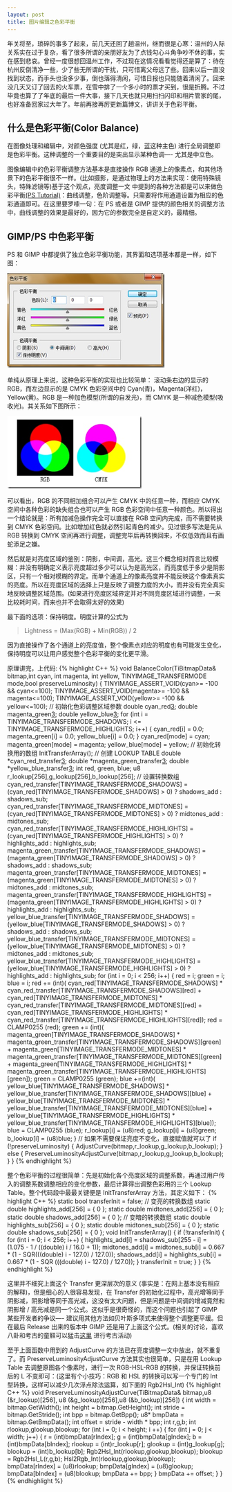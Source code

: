 ```yaml
---
layout: post
title: 图片编辑之色彩平衡
---
```

年关将至，琐碎的事多了起来，前几天还回了趟温州，继而很是心寒：温州的人际关系实在过于复杂，看了很多所谓的亲朋好友为了点钱勾心斗角争吵不休的事，实在感到悲哀。曾经一度很想回温州工作，不过现在这情况看看觉得还是算了：待在杭州反倒清净一些，少了些无所谓的干扰，只可惜离父母远了些。回来以后一直没找到状态，而手头也没多少事，倒也落得清闲，可惜日报也只能随着清闲了。回来没几天又订了回去的火车票，在雪中排了一个多小时的票才买到，很是折腾。不过毕竟也算了了年底的最后一件大事，接下几天也就只用扫扫闪印和相片管家的尾，也好准备回家过大年了。年前再接再厉更新篇博文，讲讲关于色彩平衡。

## 什么是色彩平衡(Color Balance)

在图像处理和编辑中，对颜色强度 (尤其是红，绿，蓝这种主色) 进行全局调整即是色彩平衡。这种调整的一个重要目的是突出显示某种色调—- 尤其是中立色。

图像编辑中的色彩平衡调整方法基本是直接操作 RGB 通道上的像素点，和其他场景下的色彩平衡很不一样。(比如摄影，是通过物理上的方法来实现：使用特殊镜头，特殊滤镜等)基于这个观点，亮度调整一文 中提到的各种方法都是可以来做色彩平衡[(PS Tutorial)][1]：曲线调整，色阶调整等。只需要将作用通道设置为相应的色彩通道即可。在这里要罗嗦一句：在 PS 或者是 GIMP 提供的颜色相关的调整方法中，曲线调整的效果是最好的，因为它的参数完全是自定义的，最精细。

## GIMP/PS 中色彩平衡  
  
PS 和 GIMP 中都提供了独立色彩平衡功能，其界面和选项基本都是一样，如下图：
    
![此处输入图片的描述][2]

单纯从原理上来说，这种色彩平衡的实现也比较简单：
滚动条右边的显示的 RGB，而左边显示的是 CMYK 色彩空间中的 Cyan(青)，Magenta(洋红)，Yellow(黄)。RGB 是一种加色模型(所谓的自发光)，而 CMYK 是一种减色模型(吸收光)。其关系如下图所示：

![此处输入图片的描述][3]

可以看出，RGB 的不同相加组合可以产生 CMYK 中的任意一种，而相应 CMYK 空间中各种色彩的缺失组合也可以产生 RGB 色彩空间中任意一种颜色。所以得出一个结论就是：所有加减色操作完全可以直接在 RGB 空间内完成，而不需要转换到 CMYK 色彩空间。比如增加红色就必然引起青色的减少。见过很多写法是先从 RGB 转换到 CMYK 空间再进行调整，调整完毕后再转换回来，不仅低效而且有画蛇添足之嫌。

然后就是对亮度区域的鉴别：阴影，中间调，高光。这三个概念相对而言比较模糊：并没有明确定义表示亮度超过多少可以认为是高光区，而亮度低于多少是阴影区，只有一个相对模糊的界定。而单个通道上的像素亮度并不能反映这个像素真实的亮度。所以在亮度区域的选择上只是反映了调整力度的大小，而并没有完全真实地反映调整区域范围。(如果进行亮度区域界定并对不同亮度区域进行调整，一来比较耗时间，而来也并不会取得太好的效果)

最下面的选项：保持明度。明度计算的公式为

> Lightness = (Max(RGB) + Min(RGB)) / 2

因为直接操作了各个通道上的亮度值，整个像素点对应的明度也有可能发生变化，保持明度可以让用户感觉整个色彩平衡的变化更平滑。

原理讲完，上代码:
{% highlight C++ %}
void BalanceColor(TiBitmapData& bitmap,int cyan, int magenta, int yellow,
TINYIMAGE_TRANSFERMODE mode,bool preserveLuminosity)
{
	TINYIMAGE_ASSERT_VOID(cyan>= -100 && cyan<=100);
	TINYIMAGE_ASSERT_VOID(magenta>= -100 && magenta<=100);
	TINYIMAGE_ASSERT_VOID(yellow>= -100 && yellow<=100);
	// 初始化色彩调整区域参数
	double  cyan_red[3];
	double  magenta_green[3];
	double  yellow_blue[3];
	for (int i = TINYIMAGE_TRANSFERMODE_SHADOWS; i <= TINYIMAGE_TRANSFERMODE_HIGHLIGHTS; i++)
	{
		cyan_red[i] = 0.0;
		magenta_green[i] = 0.0;
		yellow_blue[i] = 0.0;
	}
	cyan_red[mode] = cyan;
	magenta_green[mode] = magenta;
	yellow_blue[mode] = yellow;
	// 初始化转换用的数组
	InitTransferArray();
	// 创建 LOOKUP TABLE
	double  *cyan_red_transfer[3];
	double  *magenta_green_transfer[3];
	double  *yellow_blue_transfer[3];
	int   red, green, blue;
	u8 r_lookup[256],g_lookup[256],b_lookup[256];
	// 设置转换数组
	cyan_red_transfer[TINYIMAGE_TRANSFERMODE_SHADOWS] = (cyan_red[TINYIMAGE_TRANSFERMODE_SHADOWS] > 0) ? shadows_add : shadows_sub;
	cyan_red_transfer[TINYIMAGE_TRANSFERMODE_MIDTONES] = (cyan_red[TINYIMAGE_TRANSFERMODE_MIDTONES] > 0) ? midtones_add : midtones_sub;
	cyan_red_transfer[TINYIMAGE_TRANSFERMODE_HIGHLIGHTS] = (cyan_red[TINYIMAGE_TRANSFERMODE_HIGHLIGHTS] > 0) ? highlights_add : highlights_sub;
	magenta_green_transfer[TINYIMAGE_TRANSFERMODE_SHADOWS] = (magenta_green[TINYIMAGE_TRANSFERMODE_SHADOWS] > 0) ? shadows_add : shadows_sub;
	magenta_green_transfer[TINYIMAGE_TRANSFERMODE_MIDTONES] =   (magenta_green[TINYIMAGE_TRANSFERMODE_MIDTONES] > 0) ? midtones_add : midtones_sub;
	magenta_green_transfer[TINYIMAGE_TRANSFERMODE_HIGHLIGHTS] = (magenta_green[TINYIMAGE_TRANSFERMODE_HIGHLIGHTS] > 0) ? highlights_add : highlights_sub;
	yellow_blue_transfer[TINYIMAGE_TRANSFERMODE_SHADOWS] = (yellow_blue[TINYIMAGE_TRANSFERMODE_SHADOWS] > 0) ? shadows_add : shadows_sub;
	yellow_blue_transfer[TINYIMAGE_TRANSFERMODE_MIDTONES] = (yellow_blue[TINYIMAGE_TRANSFERMODE_MIDTONES] > 0) ? midtones_add : midtones_sub;
	yellow_blue_transfer[TINYIMAGE_TRANSFERMODE_HIGHLIGHTS] =   (yellow_blue[TINYIMAGE_TRANSFERMODE_HIGHLIGHTS] > 0) ? highlights_add : highlights_sub;
	for (int i = 0; i < 256; i++)
	{
		red = i;
		green = i;
		blue = i;
		red += (int)( cyan_red[TINYIMAGE_TRANSFERMODE_SHADOWS] * cyan_red_transfer[TINYIMAGE_TRANSFERMODE_SHADOWS][red]
		+ cyan_red[TINYIMAGE_TRANSFERMODE_MIDTONES] * cyan_red_transfer[TINYIMAGE_TRANSFERMODE_MIDTONES][red]
		+ cyan_red[TINYIMAGE_TRANSFERMODE_HIGHLIGHTS] * cyan_red_transfer[TINYIMAGE_TRANSFERMODE_HIGHLIGHTS][red]);
		red = CLAMP0255 (red);
		green += (int)( magenta_green[TINYIMAGE_TRANSFERMODE_SHADOWS] * magenta_green_transfer[TINYIMAGE_TRANSFERMODE_SHADOWS][green]
		+ magenta_green[TINYIMAGE_TRANSFERMODE_MIDTONES] * magenta_green_transfer[TINYIMAGE_TRANSFERMODE_MIDTONES][green]
		+ magenta_green[TINYIMAGE_TRANSFERMODE_HIGHLIGHTS] * magenta_green_transfer[TINYIMAGE_TRANSFERMODE_HIGHLIGHTS][green]);
		green = CLAMP0255 (green);
		blue +=(int)( yellow_blue[TINYIMAGE_TRANSFERMODE_SHADOWS] * yellow_blue_transfer[TINYIMAGE_TRANSFERMODE_SHADOWS][blue]
		+ yellow_blue[TINYIMAGE_TRANSFERMODE_MIDTONES] * yellow_blue_transfer[TINYIMAGE_TRANSFERMODE_MIDTONES][blue]
		+ yellow_blue[TINYIMAGE_TRANSFERMODE_HIGHLIGHTS] * yellow_blue_transfer[TINYIMAGE_TRANSFERMODE_HIGHLIGHTS][blue]);
		blue = CLAMP0255 (blue);
		r_lookup[i] = (u8)red;
		g_lookup[i] = (u8)green;
		b_lookup[i] = (u8)blue;
	}
	// 如果不需要保证亮度不变化，直接赋值就可以了
	if (!preserveLuminosity)
	{
		AdjustCurve(bitmap,r_lookup,g_lookup,b_lookup);
	}
	else
	{
		PreserveLuminosityAdjustCurve(bitmap,r_lookup,g_lookup,b_lookup);
	}
}
{% endhighlight %}

整个色彩平衡的过程很简单：先是初始化各个亮度区域的调整系数，再通过用户传入的调整系数调整相应的变化参数，最后计算得出调整色彩用的三个 Lookup Table。整个代码段中最最关键便是 InitTransferArray 方法，其定义如下：
{% highlight C++ %}
static bool transferInit = false;
// 变亮的转换数组
static double  highlights_add[256] = { 0 };
static double  midtones_add[256]   = { 0 };
static double  shadows_add[256]    = { 0 };
// 变暗的转换数组
static double  highlights_sub[256] = { 0 };
static double  midtones_sub[256]   = { 0 };
static double  shadows_sub[256]    = { 0 };
void InitTransferArray()
{
	if (!transferInit)
	{
		for (int i = 0; i < 256; i++)
		{
			highlights_add[i] = shadows_sub[255 - i] = (1.075 - 1 / ((double) i / 16.0 + 1));
			midtones_add[i] = midtones_sub[i] = 0.667 * (1 - SQR(((double) i - 127.0) / 127.0));
			shadows_add[i] = highlights_sub[i] = 0.667 * (1 - SQR (((double) i - 127.0) / 127.0));
		}
		transferInit = true;
	}
}
{% endhighlight %}

这里并不细究上面这个 Transfer 更深层次的意义 (事实是：在网上基本没有相应的解释)，但是细心的人很容易发现，在 Transfer 的初始化过程中，高光增等同于阴影减，阴影增等同于高光减，这没有太大问题，但是问题是中间调的增减竟然和阴影增 / 高光减是同一个公式。这似乎是很奇怪的，而这个问题也引起了 GIMP 某些开发者的争议—- 建议用其他方法如贝叶斯多项式来使得整个调整更平缓。但在最后 Release 出来的版本中 GIMP 还是用了上面这个公式。(相关的讨论，喜欢八卦和考古的童鞋可以猛击[这里][4] 进行考古活动)

至于上面函数中用到的 AdjustCurve 的方法已在亮度调整一文中放出，就不重复了。而 PreserveLuminosityAdjustCurve 方法其实也很简单，只是在用 Lookup Table 去调整原图各个像素时，进行一次 RGB-HSL-RGB 的转换，并保证转换前后的 L 不变即可：(这里有个小技巧：RGB 和 HSL 的转换可以写一个专门的 Int 型转换，这样可以减少几次浮点除法运算，如下面的 Rgb2Hsl_Int)
{% highlight C++ %}
void PreserveLuminosityAdjustCurve(TiBitmapData& bitmap,u8 (&r_lookup)[256],
u8 (&g_lookup)[256],u8 (&b_lookup)[256])
{
	int width    = bitmap.GetWidth();
	int height    = bitmap.GetHeight();
	int stride    = bitmap.GetStride();
	int bpp        = bitmap.GetBpp();
	u8* bmpData    = bitmap.GetBmpData();
	int offset    = stride - width * bpp;
	int r,g,b;
	int rlookup,glookup,blookup;
	for (int i = 0; i < height; i ++)
	{
		for (int j = 0; j < width; j++)
		{
			r = (int)bmpData[rIndex];
			g = (int)bmpData[gIndex];
			b = (int)bmpData[bIndex];
			rlookup = (int)r_lookup[r];
			glookup = (int)g_lookup[g];
			blookup = (int)b_lookup[b];
			Rgb2Hsl_Int(rlookup,glookup,blookup);
			blookup = Rgb2Hsl_L(r,g,b);
			Hsl2Rgb_Int(rlookup,glookup,blookup);
			bmpData[rIndex] = (u8)rlookup;
			bmpData[gIndex] = (u8)glookup;
			bmpData[bIndex] = (u8)blookup;
			bmpData += bpp;
		}
		bmpData += offset;
	}
}
{% endhighlight %}


  [1]: http://www.bairarteditions.com/pages/tutorials/photoshop/colorbalance.html
  [2]: /images/ip7.jpg
  [3]: /images/ip8.jpg
  [4]: http://lists.xcf.berkeley.edu/lists/gimp-developer/2000-March/012050.html
